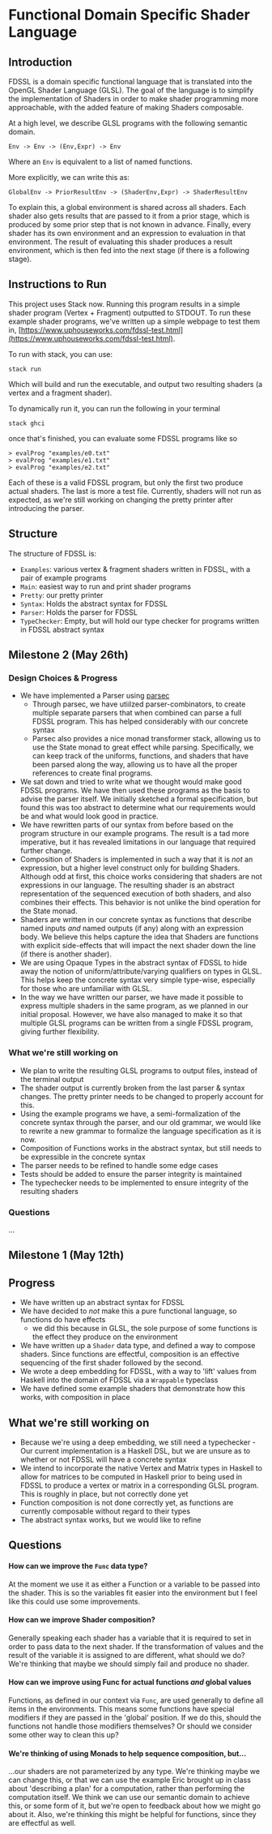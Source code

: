 # Functional Domain Specific Shader Language

## Introduction

FDSSL is a domain specific functional language that is translated into the OpenGL Shader Language (GLSL).
The goal of the language is to simplify the implementation of Shaders in order to make
shader programming more approachable, with the added feature of making Shaders composable.

At a high level, we describe GLSL programs with the following semantic domain.
```
Env -> Env -> (Env,Expr) -> Env
```

Where an `Env` is equivalent to a list of named functions.

More explicitly, we can write this as:
```
GlobalEnv -> PriorResultEnv -> (ShaderEnv,Expr) -> ShaderResultEnv
```
To explain this, a global environment is shared across all shaders. Each shader also gets results that are passed to it from a prior stage, which is produced by some prior step that is not known in advance. Finally, every shader has its own environment and an expression to evaluation in that environment. The result of evaluating this shader produces a result environment, which is then fed into the next stage (if there is a following stage).

## Instructions to Run

This project uses Stack now. Running this program results in a simple shader program
(Vertex + Fragment) outputted to STDOUT. To run these example shader programs, we've written up a simple webpage to test them in, [https://www.uphouseworks.com/fdssl-test.html](https://www.uphouseworks.com/fdssl-test.html).

To run with stack, you can use:
```
stack run
```
Which will build and run the executable, and output two resulting shaders (a vertex and a fragment shader).

To dynamically run it, you can run the following in your terminal
```
stack ghci
```
once that's finished, you can evaluate some FDSSL programs like so
```
> evalProg "examples/e0.txt"
> evalProg "examples/e1.txt"
> evalProg "examples/e2.txt"
```
Each of these is a valid FDSSL program, but only the first two produce actual shaders. The last is more a test file. Currently, shaders will not run as expected, as we're still working on changing the pretty printer after introducing the parser.

## Structure

The structure of FDSSL is:
- `Examples`: various vertex & fragment shaders written in FDSSL, with a pair of example programs
- `Main`: easiest way to run and print shader programs
- `Pretty`: our pretty printer
- `Syntax`: Holds the abstract syntax for FDSSL
- `Parser`: Holds the parser for FDSSL
- `TypeChecker`: Empty, but will hold our type checker for programs written in FDSSL abstract syntax

## Milestone 2 (May 26th)

### Design Choices & Progress

- We have implemented a Parser using [parsec](https://hackage.haskell.org/package/parsec-3.1.14.0)
    - Through parsec, we have utiilzed parser-combinators, to create multiple separate parsers that when combined can parse a full FDSSL program. This has helped considerably with our concrete syntax
    - Parsec also provides a nice monad transformer stack, allowing us to use the State monad to great effect while parsing. Specifically, we can keep track of the uniforms, functions, and shaders that have been parsed along the way, allowing us to have all the proper references to create final programs.
- We sat down and tried to write what we thought would make good FDSSL programs. We have then used these programs as the basis to advise the parser itself. We initially sketched a formal specification, but found this was too abstract to determine what our requirements would be and what would look good in practice.
- We have rewritten parts of our syntax from before based on the program structure in our example programs. The result is a tad more imperative, but it has revealed limitations in our language that required further change.
- Composition of Shaders is implemented in such a way that it is *not* an expression, but a higher level construct only for building Shaders. Although odd at first, this choice works considering that shaders are not expressions in our language. The resulting shader is an abstract representation of the sequenced execution of both shaders, and also combines their effects. This behavior is not unlike the bind operation for the State monad.
- Shaders are written in our concrete syntax as functions that describe named inputs *and* named outputs (if any) along with an expression body. We believe this helps capture the idea that Shaders are functions with explicit side-effects that will impact the next shader down the line (if there is another shader).
- We are using Opaque Types in the abstract syntax of FDSSL to hide away the notion of uniform/attribute/varying qualifiers on types in GLSL. This helps keep the concrete syntax very simple type-wise, especially for those who are unfamiliar with GLSL.
- In the way we have written our parser, we have made it possible to express multiple shaders in the same program, as we planned in our initial proposal. However, we have also managed to make it so that multiple GLSL programs can be written from a single FDSSL program, giving further flexibility.

### What we're still working on

- We plan to write the resulting GLSL programs to output files, instead of the terminal output
- The shader output is currently broken from the last parser & syntax changes. The pretty printer needs to be changed to properly account for this.
- Using the example programs we have, a semi-formalization of the concrete syntax through the parser, and our old grammar, we would like to rewrite a new grammar to formalize the language specification as it is now.
- Composition of Functions works in the abstract syntax, but still needs to be expressible in the concrete syntax
- The parser needs to be refined to handle some edge cases
- Tests should be added to ensure the parser integrity is maintained
- The typechecker needs to be implemented to ensure integrity of the resulting shaders

### Questions

...

## Milestone 1 (May 12th)

## Progress

- We have written up an abstract syntax for FDSSL
- We have decided to *not* make this a pure functional language, so functions do have effects
  - we did this because in GLSL, the sole purpose of some functions is the effect they produce on the environment
- We have written up a `Shader` data type, and defined a way to compose shaders. Since functions are effectful, composition is an effective sequencing of the first shader followed by the second.
- We wrote a deep embedding for FDSSL, with a way to 'lift' values from Haskell into the domain of FDSSL via a `Wrappable` typeclass
- We have defined some example shaders that demonstrate how this works, with composition in place

## What we're still working on

- Because we're using a deep embedding, we still need a typechecker
-Our current implementation is a Haskell DSL, but we are unsure as to whether or not
FDSSL will have a concrete syntax
- We intend to incorporate the native Vertex and Matrix types in Haskell to allow for matrices to be computed in Haskell prior to being used in FDSSL to produce a vertex or matrix in a corresponding GLSL program. This is roughly in place, but not correctly done yet
- Function composition is not done correctly yet, as functions are currently composable without regard to their types
- The abstract syntax works, but we would like to refine

## Questions

#### How can we improve the `Func` data type?
At the moment we use it as either a Function or a
variable to be passed into the shader. This is so the variables fit easier into the environment
but I feel like this could use some improvements.

#### How can we improve Shader composition?
Generally speaking each shader has a variable that
it is required to set in order to pass data to the next shader. If the transformation of
values and the result of the variable it is assigned to are  different, what should
we do? We're thinking that maybe we should simply fail and produce no shader.

#### How can we improve using Func for actual functions *and* global values
Functions, as defined in our context via `Func`, are used generally to define all items in the environments. This means some functions have special modifiers if they are passed in the 'global' position. If we do this, should the functions not handle those modifiers themselves? Or should we consider some other way to clean this up?

#### We're thinking of using Monads to help sequence composition, but...
...our shaders are not parameterized by any type. We're thinking maybe we can change this, or that we can use the example Eric brought up in class about 'describing a plan' for a computation, rather than performing the computation itself. We think we can use our semantic domain to achieve this, or some form of it, but we're open to feedback about how we might go about it. Also, we're thinking this might be helpful for functions, since they are effectful as well.
